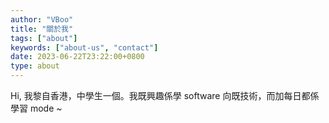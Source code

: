```yaml
---
author: "VBoo"
title: "關於我"
tags: ["about"]
keywords: ["about-us", "contact"]
date: 2023-06-22T23:22:00+0800
type: about
---
```


Hi, 我黎自香港，中學生一個。我既興趣係學 software 向既技術，而加每日都係學習 mode ~